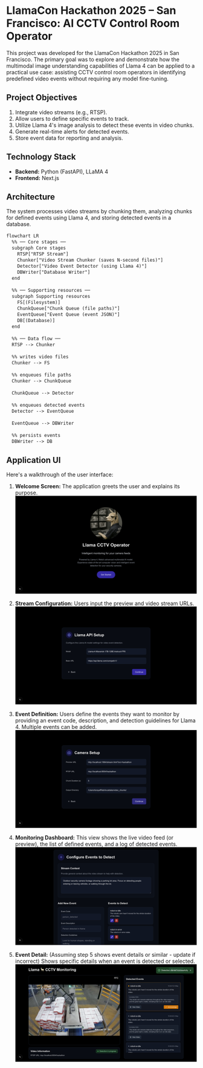 # LlamaCon Hackathon 2025 – San Francisco: AI CCTV Control Room Operator

This project was developed for the LlamaCon Hackathon 2025 in San Francisco. The primary goal was to explore and demonstrate how the multimodal image understanding capabilities of Llama 4 can be applied to a practical use case: assisting CCTV control room operators in identifying predefined video events without requiring any model fine-tuning.

## Project Objectives

1.  Integrate video streams (e.g., RTSP).
2.  Allow users to define specific events to track.
3.  Utilize Llama 4's image analysis to detect these events in video chunks.
4.  Generate real-time alerts for detected events.
5.  Store event data for reporting and analysis.

## Technology Stack

-   **Backend:** Python (FastAPI), LLaMA 4
-   **Frontend:** Next.js

## Architecture

The system processes video streams by chunking them, analyzing chunks for defined events using Llama 4, and storing detected events in a database.

```mermaid
flowchart LR
  %% ── Core stages ──
  subgraph Core stages
    RTSP["RTSP Stream"]
    Chunker["Video Stream Chunker (saves N-second files)"]
    Detector["Video Event Detector (using Llama 4)"]
    DBWriter["Database Writer"]
  end

  %% ── Supporting resources ──
  subgraph Supporting resources
    FS[(Filesystem)]
    ChunkQueue["Chunk Queue (file paths)"]
    EventQueue["Event Queue (event JSON)"]
    DB[(Database)]
  end

  %% ── Data flow ──
  RTSP --> Chunker

  %% writes video files
  Chunker --> FS

  %% enqueues file paths
  Chunker --> ChunkQueue

  ChunkQueue --> Detector

  %% enqueues detected events
  Detector --> EventQueue

  EventQueue --> DBWriter

  %% persists events
  DBWriter --> DB

```

## Application UI

Here's a walkthrough of the user interface:

1.  **Welcome Screen:** The application greets the user and explains its purpose.
    ![Step 1](images/step_1.png)

2.  **Stream Configuration:** Users input the preview and video stream URLs.
    ![Step 2](images/step_2.png)

3.  **Event Definition:** Users define the events they want to monitor by providing an event code, description, and detection guidelines for Llama 4. Multiple events can be added.
    ![Step 3](images/step_3.png)

4.  **Monitoring Dashboard:** This view shows the live video feed (or preview), the list of defined events, and a log of detected events.
    ![Step 4](images/step_4.png)

5.  **Event Detail:** (Assuming step 5 shows event details or similar - update if incorrect) Shows specific details when an event is detected or selected.
    ![Step 5](images/step_5.png)